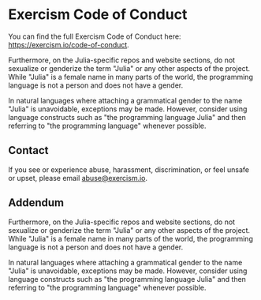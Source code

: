 # Exercism Code of Conduct

You can find the full Exercism Code of Conduct here: <https://exercism.io/code-of-conduct>.

Furthermore, on the Julia-specific repos and website sections, do not sexualize or genderize the term "Julia" or any other aspects of the project.
While "Julia" is a female name in many parts of the world, the programming language is not a person and does not have a gender. 

In natural languages where attaching a grammatical gender to the name "Julia" is unavoidable, exceptions may be made.
However, consider using language constructs such as "the programming language Julia" and then referring to "the programming language" whenever possible.

## Contact

If you see or experience abuse, harassment, discrimination, or feel unsafe or upset, please email abuse@exercism.io.

## Addendum

Furthermore, on the Julia-specific repos and website sections, do not sexualize or genderize the term "Julia" or any other aspects of the project.
While "Julia" is a female name in many parts of the world, the programming language is not a person and does not have a gender.

In natural languages where attaching a grammatical gender to the name "Julia" is unavoidable, exceptions may be made.
However, consider using language constructs such as "the programming language Julia" and then referring to "the programming language" whenever possible.
